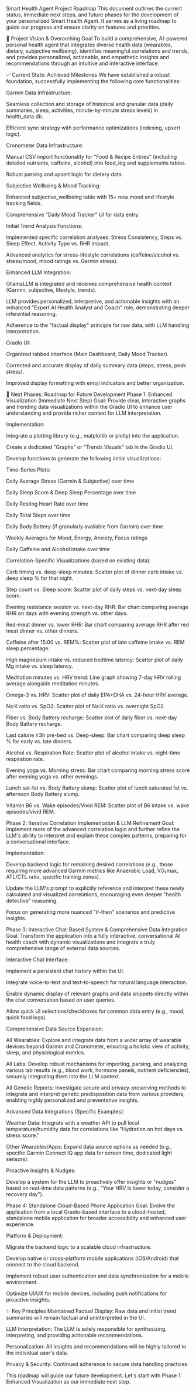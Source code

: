 Smart Health Agent Project Roadmap
This document outlines the current status, immediate next steps, and future phases for the development of your personalized Smart Health Agent. It serves as a living roadmap to guide our progress and ensure clarity on features and priorities.

🎯 Project Vision & Overarching Goal
To build a comprehensive, AI-powered personal health agent that integrates diverse health data (wearables, dietary, subjective wellbeing), identifies meaningful correlations and trends, and provides personalized, actionable, and empathetic insights and recommendations through an intuitive and interactive interface.

✅ Current State: Achieved Milestones
We have established a robust foundation, successfully implementing the following core functionalities:

Garmin Data Infrastructure:

Seamless collection and storage of historical and granular data (daily summaries, sleep, activities, minute-by-minute stress levels) in health_data.db.

Efficient sync strategy with performance optimizations (indexing, upsert logic).

Cronometer Data Infrastructure:

Manual CSV import functionality for "Food & Recipe Entries" (including detailed nutrients, caffeine, alcohol) into food_log and supplements tables.

Robust parsing and upsert logic for dietary data.

Subjective Wellbeing & Mood Tracking:

Enhanced subjective_wellbeing table with 15+ new mood and lifestyle tracking fields.

Comprehensive "Daily Mood Tracker" UI for data entry.

Initial Trend Analysis Functions:

Implemented specific correlation analyses: Stress Consistency, Steps vs. Sleep Effect, Activity Type vs. RHR Impact.

Advanced analytics for stress-lifestyle correlations (caffeine/alcohol vs. stress/mood, mood ratings vs. Garmin stress).

Enhanced LLM Integration:

OllamaLLM is integrated and receives comprehensive health context (Garmin, subjective, lifestyle, trends).

LLM provides personalized, interpretive, and actionable insights with an enhanced "Expert AI Health Analyst and Coach" role, demonstrating deeper inferential reasoning.

Adherence to the "factual display" principle for raw data, with LLM handling interpretation.

Gradio UI:

Organized tabbed interface (Main Dashboard, Daily Mood Tracker).

Corrected and accurate display of daily summary data (steps, stress, peak stress).

Improved display formatting with emoji indicators and better organization.

🚀 Next Phases: Roadmap for Future Development
Phase 1: Enhanced Visualization (Immediate Next Step)
Goal: Provide clear, interactive graphs and trending data visualizations within the Gradio UI to enhance user understanding and provide richer context for LLM interpretation.

Implementation:

Integrate a plotting library (e.g., matplotlib or plotly) into the application.

Create a dedicated "Graphs" or "Trends Visuals" tab in the Gradio UI.

Develop functions to generate the following initial visualizations:

Time-Series Plots:

Daily Average Stress (Garmin & Subjective) over time

Daily Sleep Score & Deep Sleep Percentage over time

Daily Resting Heart Rate over time

Daily Total Steps over time

Daily Body Battery (if granularly available from Garmin) over time

Weekly Averages for Mood, Energy, Anxiety, Focus ratings

Daily Caffeine and Alcohol intake over time

Correlation-Specific Visualizations (based on existing data):

Carb timing vs. deep-sleep minutes: Scatter plot of dinner carb intake vs. deep sleep % for that night.

Step count vs. Sleep score: Scatter plot of daily steps vs. next-day sleep score.

Evening resistance session vs. next-day RHR: Bar chart comparing average RHR on days with evening strength vs. other days.

Red-meat dinner vs. lower RHR: Bar chart comparing average RHR after red meat dinner vs. other dinners.

Caffeine after 15:00 vs. REM%: Scatter plot of late caffeine intake vs. REM sleep percentage.

High magnesium intake vs. reduced bedtime latency: Scatter plot of daily Mg intake vs. sleep latency.

Meditation minutes vs. HRV trend: Line graph showing 7-day HRV rolling average alongside meditation minutes.

Omega-3 vs. HRV: Scatter plot of daily EPA+DHA vs. 24-hour HRV average.

Na:K ratio vs. SpO2: Scatter plot of Na:K ratio vs. overnight SpO2.

Fiber vs. Body Battery recharge: Scatter plot of daily fiber vs. next-day Body Battery recharge.

Last calorie ≥3h pre-bed vs. Deep-sleep: Bar chart comparing deep sleep % for early vs. late dinners.

Alcohol vs. Respiration Rate: Scatter plot of alcohol intake vs. night-time respiration rate.

Evening yoga vs. Morning stress: Bar chart comparing morning stress score after evening yoga vs. other evenings.

Lunch sat-fat vs. Body Battery slump: Scatter plot of lunch saturated fat vs. afternoon Body Battery slump.

Vitamin B6 vs. Wake episodes/Vivid REM: Scatter plot of B6 intake vs. wake episodes/vivid REM.

Phase 2: Iterative Correlation Implementation & LLM Refinement
Goal: Implement more of the advanced correlation logic and further refine the LLM's ability to interpret and explain these complex patterns, preparing for a conversational interface.

Implementation:

Develop backend logic for remaining desired correlations (e.g., those requiring more advanced Garmin metrics like Anaerobic Load, VO₂max, ATL/CTL ratio, specific training zones).

Update the LLM's prompt to explicitly reference and interpret these newly calculated and visualized correlations, encouraging even deeper "health detective" reasoning.

Focus on generating more nuanced "if-then" scenarios and predictive insights.

Phase 3: Interactive Chat-Based System & Comprehensive Data Integration
Goal: Transform the application into a fully interactive, conversational AI health coach with dynamic visualizations and integrate a truly comprehensive range of external data sources.

Interactive Chat Interface:

Implement a persistent chat history within the UI.

Integrate voice-to-text and text-to-speech for natural language interaction.

Enable dynamic display of relevant graphs and data snippets directly within the chat conversation based on user queries.

Allow quick UI selections/checkboxes for common data entry (e.g., mood, quick food logs).

Comprehensive Data Source Expansion:

All Wearables: Explore and integrate data from a wider array of wearable devices beyond Garmin and Cronometer, ensuring a holistic view of activity, sleep, and physiological metrics.

All Labs: Develop robust mechanisms for importing, parsing, and analyzing various lab results (e.g., blood work, hormone panels, nutrient deficiencies), securely integrating them into the LLM context.

All Genetic Reports: Investigate secure and privacy-preserving methods to integrate and interpret genetic predisposition data from various providers, enabling highly personalized and preventative insights.

Advanced Data Integrations (Specific Examples):

Weather Data: Integrate with a weather API to pull local temperature/humidity data for correlations like "Hydration on hot days vs. stress score."

Other Wearables/Apps: Expand data source options as needed (e.g., specific Garmin Connect IQ app data for screen time, dedicated light sensors).

Proactive Insights & Nudges:

Develop a system for the LLM to proactively offer insights or "nudges" based on real-time data patterns (e.g., "Your HRV is lower today, consider a recovery day").

Phase 4: Standalone Cloud-Based Phone Application
Goal: Evolve the application from a local Gradio-based interface to a cloud-hosted, standalone mobile application for broader accessibility and enhanced user experience.

Platform & Deployment:

Migrate the backend logic to a scalable cloud infrastructure.

Develop native or cross-platform mobile applications (iOS/Android) that connect to the cloud backend.

Implement robust user authentication and data synchronization for a mobile environment.

Optimize UI/UX for mobile devices, including push notifications for proactive insights.

✨ Key Principles Maintained
Factual Display: Raw data and initial trend summaries will remain factual and uninterpreted in the UI.

LLM Interpretation: The LLM is solely responsible for synthesizing, interpreting, and providing actionable recommendations.

Personalization: All insights and recommendations will be highly tailored to the individual user's data.

Privacy & Security: Continued adherence to secure data handling practices.

This roadmap will guide our future development. Let's start with Phase 1: Enhanced Visualization as our immediate next step.